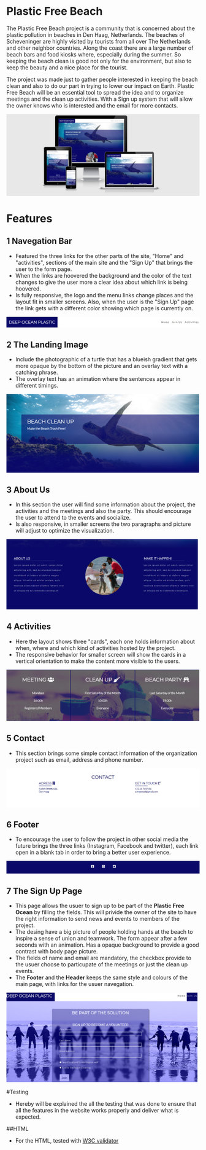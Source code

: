 # Plastic Free Beach

The Plastic Free Beach project is a community that is concerned about the plastic pollution in beaches in Den Haag, Netherlands. The beaches of Scheveninger are highly visited by tourists from all over The Netherlands and other neighbor countries. Along the coast there are a large number of beach bars and food kiosks where, especially during the summer. So keeping the beach clean is good not only for the environment, but also to keep the beauty and a nice place for the tourist.

The project was made just to gather people interested in keeping the beach clean and also to do our part in trying to lower our impact on Earth. Plastic Free Beach will be an essential tool to spread the idea and to organize meetings and the clean up activities. With a Sign up system that will allow the owner knows who is interested and the email for more contacts.

![Am I responsive ScreenShot](/assets/images/ami_screenshot1.jpg)

# Features
## 1 Navegation Bar
- Featured the three links for the other parts of the site, "Home" and "activities", sections of the main site and the "Sign Up" that brings the user to the form page.
- When the links are hoovered the background and the color of the text changes to give the user more a clear idea about which link is being hoovered.
- Is fully responsive, the logo and the menu links change places and the layout fit in smaller screens. Also, when the user is the "Sign Up" page the link gets with a different color showing which page is currently on.

![Navegation bar screenshot](/assets/images/nav_bar.png)

## 2 The Landing Image
- Include the photographic of a turtle that has a blueish gradient that gets more opaque by the bottom of the picture and an overlay text with a catching phrase.
- The overlay text has an animation where the sentences appear in different timings.

![Landing Picture](/assets/images/landing_pic.png)

## 3 About Us
- In this section the user will find some information about the project, the activities and the meetings and also the party. This should encourage the user to attend to the events and socialize.
- Is also responsive, in smaller screens the two paragraphs and picture will adjust to optimize the visualization.

![About Us screenShot](/assets/images/about_us.png)

## 4 Activities
- Here the layout shows three "cards", each one holds information about when, where and which kind of activities hosted by the project.
- The responsive behavior for smaller screen will show the cards in a vertical orientation to make the content more visible to the users.

![Activities cards](/assets/images/activities.png)

## 5 Contact
- This section brings some simple contact information of the organization project such as email, address and phone number.

![Contact info](/assets/images/contact.png)

## 6 Footer

- To encourage the user to follow the project in other social media the future brings the three links (Instagram, Facebook and twitter), each link open in a blank tab in order to bring a better user experience.

![footer with the social media links](/assets/images/footer.png)

## 7 The Sign Up Page

- This page allows the usuer to sign up to be part of the **Plastic Free Ocean** by filling the fields. This will privide the owner of the site to have the right information to send news and events to members of the project.
- The desing have a big picture of people holding hands at the beach to inspire a sense of union and teamwork. The form appear after a few seconds with an animation. Has a opaque background to provide a good contrast with body page picture.
- The fields of name and email are mandatory, the checkbox provide to the usuer choose to particupate of the meetings or just the clean up events.
- The **Footer** and the **Header** keeps the same style and colours of the main page, with links for the usuer navegation.

![sign-up page](/assets/docs/sign-up.png)

#Testing

- Hereby will be explained the all the testing that was done to ensure that all the features in the website works properly and deliver what is expected.

##HTML
- For the HTML, tested with [W3C validator](https://validator.w3.org/) 


